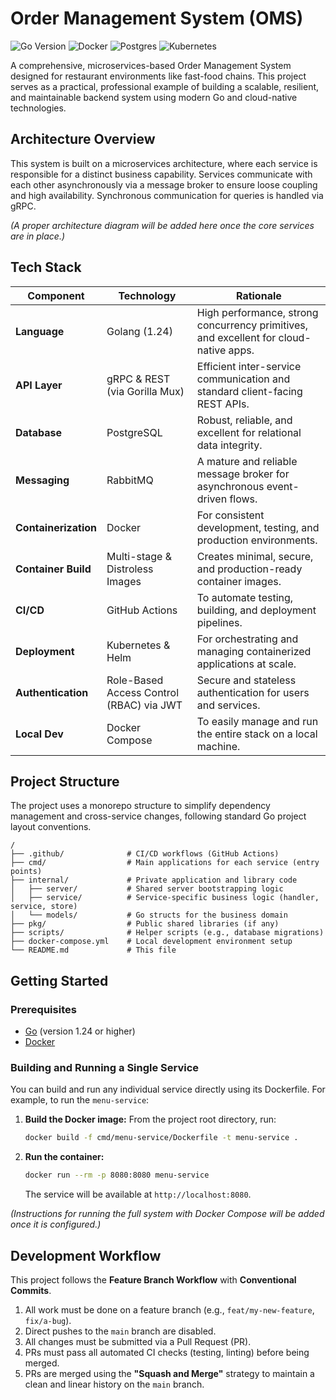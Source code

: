 # Order Management System (OMS)

![Go Version](https://img.shields.io/badge/go-1.24-blue.svg)
![Docker](https://img.shields.io/badge/docker-%230db7ed.svg?style=for-the-badge&logo=docker&logoColor=white)
![Postgres](https://img.shields.io/badge/postgres-%23316192.svg?style=for-the-badge&logo=postgresql&logoColor=white)
![Kubernetes](https://img.shields.io/badge/kubernetes-%23326ce5.svg?style=for-the-badge&logo=kubernetes&logoColor=white)

A comprehensive, microservices-based Order Management System designed for restaurant environments like fast-food chains. This project serves as a practical, professional example of building a scalable, resilient, and maintainable backend system using modern Go and cloud-native technologies.

## Architecture Overview

This system is built on a microservices architecture, where each service is responsible for a distinct business capability. Services communicate with each other asynchronously via a message broker to ensure loose coupling and high availability. Synchronous communication for queries is handled via gRPC.

*(A proper architecture diagram will be added here once the core services are in place.)*

## Tech Stack

| Component         | Technology                               | Rationale                                                                |
| ----------------- | ---------------------------------------- | ------------------------------------------------------------------------ |
| **Language**      | Golang (1.24)                           | High performance, strong concurrency primitives, and excellent for cloud-native apps. |
| **API Layer**     | gRPC & REST (via Gorilla Mux)            | Efficient inter-service communication and standard client-facing REST APIs. |
| **Database**      | PostgreSQL                               | Robust, reliable, and excellent for relational data integrity.           |
| **Messaging**     | RabbitMQ                                 | A mature and reliable message broker for asynchronous event-driven flows. |
| **Containerization**| Docker                                   | For consistent development, testing, and production environments.        |
| **Container Build**| Multi-stage & Distroless Images          | Creates minimal, secure, and production-ready container images.         |
| **CI/CD**         | GitHub Actions                           | To automate testing, building, and deployment pipelines.                 |
| **Deployment**    | Kubernetes & Helm                        | For orchestrating and managing containerized applications at scale.      |
| **Authentication**| Role-Based Access Control (RBAC) via JWT | Secure and stateless authentication for users and services.              |
| **Local Dev**     | Docker Compose                           | To easily manage and run the entire stack on a local machine.            |


## Project Structure

The project uses a monorepo structure to simplify dependency management and cross-service changes, following standard Go project layout conventions.

```text
/
├── .github/              # CI/CD workflows (GitHub Actions)
├── cmd/                  # Main applications for each service (entry points)
├── internal/             # Private application and library code
│   ├── server/           # Shared server bootstrapping logic
│   ├── service/          # Service-specific business logic (handler, service, store)
│   └── models/           # Go structs for the business domain
├── pkg/                  # Public shared libraries (if any)
├── scripts/              # Helper scripts (e.g., database migrations)
├── docker-compose.yml    # Local development environment setup
└── README.md             # This file
```


## Getting Started

### Prerequisites

- [Go](https://golang.org/doc/install) (version 1.24 or higher)
- [Docker](https://docs.docker.com/get-docker/)

### Building and Running a Single Service

You can build and run any individual service directly using its Dockerfile. For example, to run the `menu-service`:

1.  **Build the Docker image:**
    From the project root directory, run:
    ```sh
    docker build -f cmd/menu-service/Dockerfile -t menu-service .
    ```

2.  **Run the container:**
    ```sh
    docker run --rm -p 8080:8080 menu-service
    ```
    The service will be available at `http://localhost:8080`.

*(Instructions for running the full system with Docker Compose will be added once it is configured.)*

## Development Workflow

This project follows the **Feature Branch Workflow** with **Conventional Commits**.

1.  All work must be done on a feature branch (e.g., `feat/my-new-feature`, `fix/a-bug`).
2.  Direct pushes to the `main` branch are disabled.
3.  All changes must be submitted via a Pull Request (PR).
4.  PRs must pass all automated CI checks (testing, linting) before being merged.
5.  PRs are merged using the **"Squash and Merge"** strategy to maintain a clean and linear history on the `main` branch.